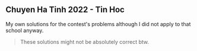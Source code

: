 ## Chuyen Ha Tinh 2022 - Tin Hoc

My own solutions for the contest's problems although I did not apply to that school anyway.
> These solutions might not be absolutely correct btw.